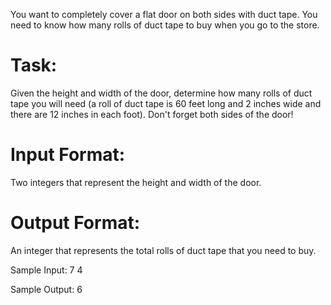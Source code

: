 You want to completely cover a flat door on both sides with duct tape. You need to know how many rolls of duct tape to buy when you go to the store.

# Task: 
Given the height and width of the door, determine how many rolls of duct tape you will need (a roll of duct tape is 60 feet long and 2 inches wide and there are 12 inches in each foot). Don't forget both sides of the door!

# Input Format: 
Two integers that represent the height and width of the door.

# Output Format: 
An integer that represents the total rolls of duct tape that you need to buy.

Sample Input: 
7
4

Sample Output: 
6